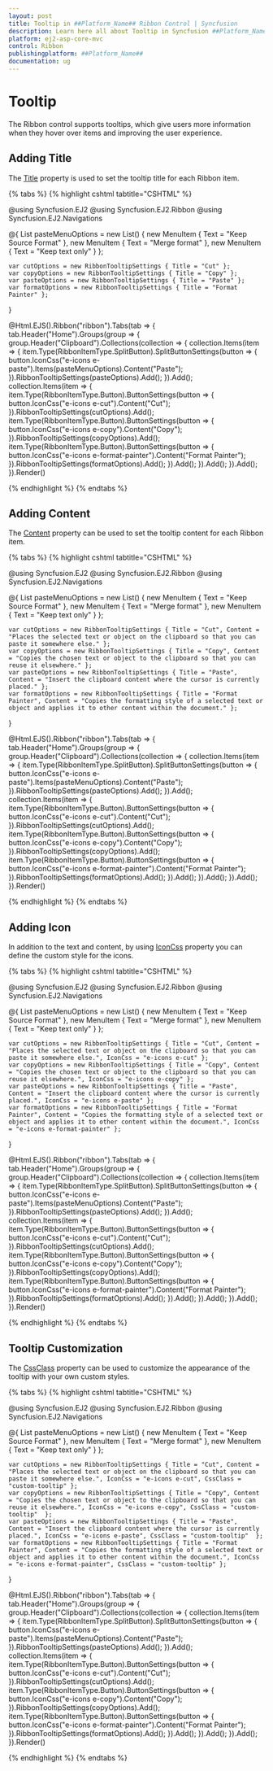 ```yaml
---
layout: post
title: Tooltip in ##Platform_Name## Ribbon Control | Syncfusion
description: Learn here all about Tooltip in Syncfusion ##Platform_Name## Ribbon control of Syncfusion Essential JS 2 and more.
platform: ej2-asp-core-mvc
control: Ribbon
publishingplatform: ##Platform_Name##
documentation: ug
---
```


# Tooltip

The Ribbon control supports tooltips, which give users more information when they hover over items and improving the user experience.

## Adding Title

The [Title](https://help.syncfusion.com/cr/aspnetmvc-js2/Syncfusion.EJ2.Ribbon.RibbonTooltipSettings.html#Syncfusion_EJ2_Ribbon_RibbonTooltipSettings_Title) property is used to set the tooltip title for each Ribbon item.

{% tabs %}
{% highlight cshtml tabtitle="CSHTML" %}

@using Syncfusion.EJ2
@using Syncfusion.EJ2.Ribbon
@using Syncfusion.EJ2.Navigations

@{
    List<MenuItem> pasteMenuOptions = new List<MenuItem>() { new MenuItem { Text = "Keep Source Format" }, new MenuItem { Text = "Merge format" }, new MenuItem { Text = "Keep text only" } };

    var cutOptions = new RibbonTooltipSettings { Title = "Cut" };
    var copyOptions = new RibbonTooltipSettings { Title = "Copy" };
    var pasteOptions = new RibbonTooltipSettings { Title = "Paste" };
    var formatOptions = new RibbonTooltipSettings { Title = "Format Painter" };
}

@Html.EJS().Ribbon("ribbon").Tabs(tab =>
{
    tab.Header("Home").Groups(group =>
    {
        group.Header("Clipboard").Collections(collection =>
        {
            collection.Items(item =>
            {
                item.Type(RibbonItemType.SplitButton).SplitButtonSettings(button =>
                {
                    button.IconCss("e-icons e-paste").Items(pasteMenuOptions).Content("Paste");
                }).RibbonTooltipSettings(pasteOptions).Add();
            }).Add();
            collection.Items(item =>
            {
                item.Type(RibbonItemType.Button).ButtonSettings(button =>
                {
                    button.IconCss("e-icons e-cut").Content("Cut");
                }).RibbonTooltipSettings(cutOptions).Add();
                item.Type(RibbonItemType.Button).ButtonSettings(button =>
                {
                    button.IconCss("e-icons e-copy").Content("Copy");
                }).RibbonTooltipSettings(copyOptions).Add();
                item.Type(RibbonItemType.Button).ButtonSettings(button =>
                {
                    button.IconCss("e-icons e-format-painter").Content("Format Painter");
                }).RibbonTooltipSettings(formatOptions).Add();
            }).Add();
        }).Add();
    }).Add();
}).Render()

{% endhighlight %}
{% endtabs %}

## Adding Content

The [Content](https://help.syncfusion.com/cr/aspnetmvc-js2/Syncfusion.EJ2.Ribbon.RibbonTooltipSettings.html#Syncfusion_EJ2_Ribbon_RibbonTooltipSettings_Content) property can be used to set the tooltip content for each Ribbon item.

{% tabs %}
{% highlight cshtml tabtitle="CSHTML" %}

@using Syncfusion.EJ2
@using Syncfusion.EJ2.Ribbon
@using Syncfusion.EJ2.Navigations

@{
    List<MenuItem> pasteMenuOptions = new List<MenuItem>() { new MenuItem { Text = "Keep Source Format" }, new MenuItem { Text = "Merge format" }, new MenuItem { Text = "Keep text only" } };

    var cutOptions = new RibbonTooltipSettings { Title = "Cut", Content = "Places the selected text or object on the clipboard so that you can paste it somewhere else." };
    var copyOptions = new RibbonTooltipSettings { Title = "Copy", Content = "Copies the chosen text or object to the clipboard so that you can reuse it elsewhere." };
    var pasteOptions = new RibbonTooltipSettings { Title = "Paste", Content = "Insert the clipboard content where the cursor is currently placed." };
    var formatOptions = new RibbonTooltipSettings { Title = "Format Painter", Content = "Copies the formatting style of a selected text or object and applies it to other content within the document." };

}

@Html.EJS().Ribbon("ribbon").Tabs(tab =>
{
    tab.Header("Home").Groups(group =>
    {
        group.Header("Clipboard").Collections(collection =>
        {
            collection.Items(item =>
            {
                item.Type(RibbonItemType.SplitButton).SplitButtonSettings(button =>
                {
                    button.IconCss("e-icons e-paste").Items(pasteMenuOptions).Content("Paste");
                }).RibbonTooltipSettings(pasteOptions).Add();
            }).Add();
            collection.Items(item =>
            {
                item.Type(RibbonItemType.Button).ButtonSettings(button =>
                {
                    button.IconCss("e-icons e-cut").Content("Cut");
                }).RibbonTooltipSettings(cutOptions).Add();
                item.Type(RibbonItemType.Button).ButtonSettings(button =>
                {
                    button.IconCss("e-icons e-copy").Content("Copy");
                }).RibbonTooltipSettings(copyOptions).Add();
                item.Type(RibbonItemType.Button).ButtonSettings(button =>
                {
                    button.IconCss("e-icons e-format-painter").Content("Format Painter");
                }).RibbonTooltipSettings(formatOptions).Add();
            }).Add();
        }).Add();
    }).Add();
}).Render()

{% endhighlight %}
{% endtabs %}

## Adding Icon

In addition to the text and content, by using [IconCss](https://help.syncfusion.com/cr/aspnetmvc-js2/Syncfusion.EJ2.Ribbon.RibbonTooltipSettings.html#Syncfusion_EJ2_Ribbon_RibbonTooltipSettings_IconCss) property you can define the custom style for the icons.

{% tabs %}
{% highlight cshtml tabtitle="CSHTML" %}

@using Syncfusion.EJ2
@using Syncfusion.EJ2.Ribbon
@using Syncfusion.EJ2.Navigations

@{
    List<MenuItem> pasteMenuOptions = new List<MenuItem>() { new MenuItem { Text = "Keep Source Format" }, new MenuItem { Text = "Merge format" }, new MenuItem { Text = "Keep text only" } };

    var cutOptions = new RibbonTooltipSettings { Title = "Cut", Content = "Places the selected text or object on the clipboard so that you can paste it somewhere else.", IconCss = "e-icons e-cut" };
    var copyOptions = new RibbonTooltipSettings { Title = "Copy", Content = "Copies the chosen text or object to the clipboard so that you can reuse it elsewhere.", IconCss = "e-icons e-copy" };
    var pasteOptions = new RibbonTooltipSettings { Title = "Paste", Content = "Insert the clipboard content where the cursor is currently placed.", IconCss = "e-icons e-paste" };
    var formatOptions = new RibbonTooltipSettings { Title = "Format Painter", Content = "Copies the formatting style of a selected text or object and applies it to other content within the document.", IconCss = "e-icons e-format-painter" };
}

@Html.EJS().Ribbon("ribbon").Tabs(tab =>
{
    tab.Header("Home").Groups(group =>
    {
        group.Header("Clipboard").Collections(collection =>
        {
            collection.Items(item =>
            {
                item.Type(RibbonItemType.SplitButton).SplitButtonSettings(button =>
                {
                    button.IconCss("e-icons e-paste").Items(pasteMenuOptions).Content("Paste");
                }).RibbonTooltipSettings(pasteOptions).Add();
            }).Add();
            collection.Items(item =>
            {
                item.Type(RibbonItemType.Button).ButtonSettings(button =>
                {
                    button.IconCss("e-icons e-cut").Content("Cut");
                }).RibbonTooltipSettings(cutOptions).Add();
                item.Type(RibbonItemType.Button).ButtonSettings(button =>
                {
                    button.IconCss("e-icons e-copy").Content("Copy");
                }).RibbonTooltipSettings(copyOptions).Add();
                item.Type(RibbonItemType.Button).ButtonSettings(button =>
                {
                    button.IconCss("e-icons e-format-painter").Content("Format Painter");
                }).RibbonTooltipSettings(formatOptions).Add();
            }).Add();
        }).Add();
    }).Add();
}).Render()

{% endhighlight %}
{% endtabs %}

## Tooltip Customization

The [CssClass](https://help.syncfusion.com/cr/aspnetmvc-js2/Syncfusion.EJ2.Ribbon.RibbonTooltipSettings.html#Syncfusion_EJ2_Ribbon_RibbonTooltipSettings_CssClass) property can be used to customize the appearance of the tooltip with your own custom styles.

{% tabs %}
{% highlight cshtml tabtitle="CSHTML" %}

@using Syncfusion.EJ2
@using Syncfusion.EJ2.Ribbon
@using Syncfusion.EJ2.Navigations

@{
    List<MenuItem> pasteMenuOptions = new List<MenuItem>() { new MenuItem { Text = "Keep Source Format" }, new MenuItem { Text = "Merge format" }, new MenuItem { Text = "Keep text only" } };

    var cutOptions = new RibbonTooltipSettings { Title = "Cut", Content = "Places the selected text or object on the clipboard so that you can paste it somewhere else.", IconCss = "e-icons e-cut", CssClass = "custom-tooltip" };
    var copyOptions = new RibbonTooltipSettings { Title = "Copy", Content = "Copies the chosen text or object to the clipboard so that you can reuse it elsewhere.", IconCss = "e-icons e-copy", CssClass = "custom-tooltip"  };
    var pasteOptions = new RibbonTooltipSettings { Title = "Paste", Content = "Insert the clipboard content where the cursor is currently placed.", IconCss = "e-icons e-paste", CssClass = "custom-tooltip"  };
    var formatOptions = new RibbonTooltipSettings { Title = "Format Painter", Content = "Copies the formatting style of a selected text or object and applies it to other content within the document.", IconCss = "e-icons e-format-painter", CssClass = "custom-tooltip" };
}

@Html.EJS().Ribbon("ribbon").Tabs(tab =>
{
    tab.Header("Home").Groups(group =>
    {
        group.Header("Clipboard").Collections(collection =>
        {
            collection.Items(item =>
            {
                item.Type(RibbonItemType.SplitButton).SplitButtonSettings(button =>
                {
                    button.IconCss("e-icons e-paste").Items(pasteMenuOptions).Content("Paste");
                }).RibbonTooltipSettings(pasteOptions).Add();
            }).Add();
            collection.Items(item =>
            {
                item.Type(RibbonItemType.Button).ButtonSettings(button =>
                {
                    button.IconCss("e-icons e-cut").Content("Cut");
                }).RibbonTooltipSettings(cutOptions).Add();
                item.Type(RibbonItemType.Button).ButtonSettings(button =>
                {
                    button.IconCss("e-icons e-copy").Content("Copy");
                }).RibbonTooltipSettings(copyOptions).Add();
                item.Type(RibbonItemType.Button).ButtonSettings(button =>
                {
                    button.IconCss("e-icons e-format-painter").Content("Format Painter");
                }).RibbonTooltipSettings(formatOptions).Add();
            }).Add();
        }).Add();
    }).Add();
}).Render()

<style>
    :root {
        --borderColor: rgb(72, 72, 72);
        --black: #000000;
    }

    /* To customize the appearance of the tooltip */
    .custom-tooltip.e-ribbon-tooltip.e-popup {
        border: 2px solid var(--borderColor);
        border-radius: 5px;
        background: var(--black);
    }

    /* To customize the arrow of the tooltip */
    .custom-tooltip.e-ribbon-tooltip .e-arrow-tip .e-arrow-tip-inner.e-tip-top,
    .custom-tooltip.e-ribbon-tooltip .e-arrow-tip .e-arrow-tip-inner.e-tip-bottom {
        color: var(--black);
    }

    .custom-tooltip.e-ribbon-tooltip .e-arrow-tip-outer.e-tip-top {
        border-bottom: 8px solid var(--borderColor);
    }

    .custom-tooltip.e-ribbon-tooltip .e-arrow-tip-outer.e-tip-bottom {
        border-top: 8px solid var(--borderColor);
    }

    /* To change the size of the tooltip title */
    .custom-tooltip.e-ribbon-tooltip .e-tip-content .e-ribbon-tooltip-title {
        font-size: 14px;
    }

    /* To change the size of the tooltip content */
    .custom-tooltip.e-ribbon-tooltip .e-tip-content .e-ribbon-text-container .e-ribbon-tooltip-content {
        font-size: 11px;
    }
</style>

{% endhighlight %}
{% endtabs %}